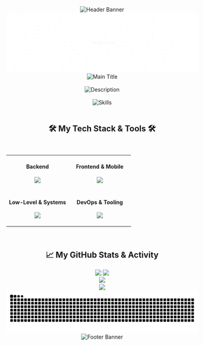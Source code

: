 <!-- 
======================================================================
HEADER: STYLED CAPSULE BANNER
======================================================================
-->
<div align="center">
  <img src="https://capsule-render.vercel.app/api?type=waving&color=0:39FF14,100:00C7FF&height=175§ion=header&text=Hello!%20%20^_~&fontSize=50&fontAlignY=38&animation=fadeIn&fontColor=ffffff" alt="Header Banner"/>
</div>
<!-- 
======================================================================
WELCOME BANNER
======================================================================
-->
<div align="center">
  <img src="https://raw.githubusercontent.com/drewbi/drewbi/master/welcome_banner2.svg" alt="Welcome Banner"/>
</div>
<!-- 
======================================================================
INTRO
======================================================================
-->
<div align="center">
  <img src="https://readme-typing-svg.herokuapp.com?font=Fira+Code&weight=700&size=32&duration=3000&pause=1000&color=39FF14¢er=true&vCenter=true&width=850&lines=Backend+Developer+%26+Cybersecurity+Enthusiast&cache_bust=1" alt="Main Title" />
  <br><br>
  <img src="https://readme-typing-svg.herokuapp.com?font=JetBrains+Mono&weight=500&size=20&duration=3000&pause=800&color=00C7FF¢er=true&vCenter=true&width=850&lines=Building+Secure+%26+Scalable+Systems;Passionate+about+Clean+Architecture" alt="Description" />
  <br><br>
  <img src="https://readme-typing-svg.herokuapp.com?font=JetBrains+Mono&weight=500&size=20&duration=3000&pause=1000&color=E6E6E6¢er=true&vCenter=true&width=850&lines=Core+Stack%3A+Python,+Django,+C%23,+.NET;Exploring%3A+Windows+Internals+%26+Web+Security" alt="Skills" />
</div>
<br>
<!-- 
======================================================================
TECH STACK SECTION 
======================================================================
-->
<h2 align="center">🛠️ My Tech Stack & Tools 🛠️</h2>
<br>
<table align="center" width="80%">
  <!-- Row 1 -->
  <tr>
    <td width="50%" valign="top" align="center">
      <h4><strong>Backend</strong></h4>
      <p>
        <a href="https://skillicons.dev">
          <img src="https://skillicons.dev/icons?i=python,django,cs,dotnet" />
        </a>
      </p>
    </td>
    <td width="50%" valign="top" align="center">
      <h4><strong>Frontend & Mobile</strong></h4>
      <p>
        <a href="https://skillicons.dev">
          <img src="https://skillicons.dev/icons?i=js,html,css,maui" />
        </a>
      </p>
    </td>
  </tr>
  <!-- Row 2 -->
  <tr>
    <td width="50%" valign="top" align="center">
      <h4><strong>Low-Level & Systems</strong></h4>
      <p>
        <a href="https://skillicons.dev">
          <img src="https://skillicons.dev/icons?i=cpp,linux" />
        </a>
      </p>
    </td>
    <td width="50%" valign="top" align="center">
      <h4><strong>DevOps & Tooling</strong></h4>
      <p>
        <a href="https://skillicons.dev">
          <img src="https://skillicons.dev/icons?i=git,docker" />
        </a>
      </p>
    </td>
  </tr>
</table>
<br>
<!-- 
======================================================================
GITHUB STATS SECTION 
======================================================================
-->
<h2 align="center">📈 My GitHub Stats & Activity</h2>
<div align="center">
  <!-- GitHub Stats Card (FIXED URL) -->
  <img height="180em" src="https://github-readme-stats.vercel.app/api?username=hosseinghDev&show_icons=true&hide_border=true&bg_color=0D1117&title_color=39FF14&icon_color=00C7FF&text_color=E6E6E6"/>
  <!-- Top Languages Card -->
  <img height="180em" src="https://github-readme-stats.vercel.app/api/top-langs/?username=hosseinghDev&layout=compact&langs_count=8&hide_border=true&bg_color=0D1117&title_color=39FF14&text_color=E6E6E6"/>
</div>
<div align="center">
  <!-- GitHub Streak Stats -->
  <img src="https://github-readme-streak-stats.herokuapp.com/?user=hosseinghDev&theme=black-ice&hide_border=true&background=0D1117&stroke=39FF14&ring=00C7FF&fire=39FF14"/>
</div>
<div align="center">
  <!-- GitHub Activity Graph -->
  <img src="https://github-readme-activity-graph.vercel.app/graph?username=hosseinghDev&bg_color=0D1117&color=39FF14&line=00C7FF&point=E6E6E6&area=true&hide_border=true"/>
</div>
<!-- 
======================================================================
SNAKE ANIMATION
======================================================================
-->
<div align="center">
  <img src="https://raw.githubusercontent.com/hosseinghDev/hosseinghDev/output/github-snake.svg" alt="Snake animation" />
</div>
<!-- 
======================================================================
FOOTER
======================================================================
-->
<div align="center">
  <img src="https://capsule-render.vercel.app/api?type=waving&color=0:39FF14,100:00C7FF&height=150§ion=footer&text=Every%20keystroke%20is%20a%20choice...%20The%20world%20is%20just%20a%20script%20you%20can%20rewrite.%20%F0%9F%A4%96&fontSize=18&fontAlignY=45&animation=fadeIn&fontColor=ffffff" alt="Footer Banner"/>
</div>
